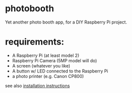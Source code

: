 # photobooth
Yet another photo booth app, for a DIY Raspberry Pi project.

# requirements:
 * A Raspberry Pi (at least model 2)
 * Raspberry Pi Camera (5MP model will do)
 * A screen (whatever you like)
 * A button w/ LED connected to the Raspberry Pi
 * a photo printer (e.g. Canon CP800)

see also [installation instructions](Install.md) 
